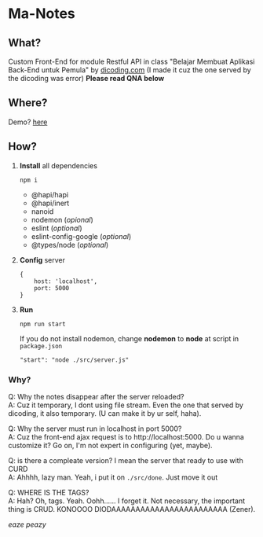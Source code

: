 # Ma-Notes

## What?
Custom Front-End for module Restful API in class "Belajar Membuat Aplikasi Back-End untuk Pemula" by [dicoding.com](https://www.dicoding.com/academies/261) (I made it cuz the one served by the dicoding was error)
**Please read QNA below**

## Where?
Demo? [here](https://ma-notes.qoryap.my.id/)

## How?
1. **Install** all dependencies
    ```
    npm i
    ```

    * @hapi/hapi
    * @hapi/inert
    * nanoid
    * nodemon (_opional_)
    * eslint (_optional_)
    * eslint-config-google (_optional_)
    * @types/node (_optional_)

2. **Config** server 
    ```
    {
        host: 'localhost',
        port: 5000
    }
    ```
3. **Run**
    ```
    npm run start
    ```
    If you do not install nodemon, change **nodemon** to **node** at script in `package.json`
    ```
    "start": "node ./src/server.js"
    ```

### Why?
Q: Why the notes disappear after the server reloaded?  
A: Cuz it temporary, I dont using file stream. Even the one that served by dicoding, it also temporary. (U can make it by ur self, haha).

Q: Why the server must run in localhost in port 5000?  
A: Cuz the front-end ajax request is to http://localhost:5000. Do u wanna customize it? Go on, I'm not expert in configuring (yet, maybe).  

Q: is there a compleate version? I mean the server that ready to use with CURD  
A: Ahhhh, lazy man. Yeah, i put it on `./src/done`. Just move it out  

Q: WHERE IS THE TAGS?  
A: Hah? Oh, tags. Yeah. Oohh...... I forget it. Not necessary, the important thing is CRUD. KONOOOO DIODAAAAAAAAAAAAAAAAAAAAAAAA (Zener).

_eaze peazy_
